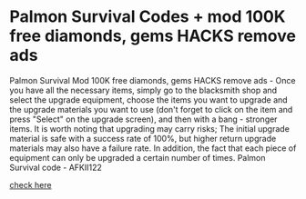 # Palmon Survival Codes + mod 100K free diamonds, gems HACKS remove ads

Palmon Survival Mod 100K free diamonds, gems HACKS remove ads - Once you have all the necessary items, simply go to the blacksmith shop and select the upgrade equipment, choose the items you want to upgrade and the upgrade materials you want to use (don't forget to click on the item and press "Select" on the upgrade screen), and then with a bang - stronger items. It is worth noting that upgrading may carry risks; The initial upgrade material is safe with a success rate of 100%, but higher return upgrade materials may also have a failure rate. In addition, the fact that each piece of equipment can only be upgraded a certain number of times. Palmon Survival code - AFKII122

[check here](https://play.eslgaming.com/player/myinfos/20563701/)

